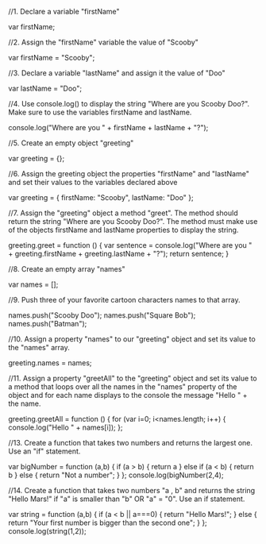//1. Declare a variable "firstName"

var firstName;



//2. Assign the "firstName" variable the value of "Scooby"

var firstName = "Scooby";


//3. Declare a variable "lastName" and assign it the value of "Doo"


var lastName = "Doo";


//4. Use console.log() to display the string "Where are you Scooby Doo?". Make sure to use the variables firstName and lastName.


console.log("Where are you " + firstName + lastName + "?");


//5. Create an empty object "greeting"

var greeting = {};


//6. Assign the greeting object the properties "firstName" and "lastName" and set their values to the variables declared above


var greeting = {
firstName: "Scooby",
lastName: "Doo"
};


//7. Assign the "greeting" object a method "greet". The method should return the string "Where are you Scooby Doo?". The method must make use of the objects firstName and lastName properties to display the string.

greeting.greet = function () {
var sentence = console.log("Where are you " + greeting.firstName + greeting.lastName + "?");
return sentence;
}


//8. Create an empty array "names"

var names = [];


//9. Push three of your favorite cartoon characters names to that array.

names.push("Scooby Doo");
names.push("Square Bob");
names.push("Batman");

//10. Assign a property "names" to our "greeting" object and set its value to the "names" array.

greeting.names = names;


//11. Assign a property "greetAll" to the "greeting" object and set its value to a method that loops over all the names in the "names" property of the object and for each name displays to the console the message "Hello " + the name.

greeting.greetAll = function () {
  for (var i=0; i<names.length; i++) {
  console.log("Hello " + names[i]);
};


//13. Create a function that takes two numbers and returns the largest one. Use an "if" statement.

var bigNumber = function (a,b) {
  if (a > b) {
  return a
}
  else if (a < b) {
  return b
}
  else {
    return "Not a number";
  }
};
console.log(bigNumber(2,4);

//14. Create a function that takes two numbers "a , b" and returns the string "Hello Mars!" if "a" is smaller than "b" OR "a" = "0". Use an if statement.

var string = function (a,b) {
if (a < b || a===0) {
return "Hello Mars!";
}
else {
return "Your first number is bigger than the second one";
}
};
console.log(string(1,2));

